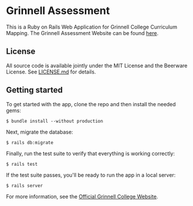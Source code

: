 # Grinnell Assessment

This is a Ruby on Rails Web Application for Grinnell College Curriculum Mapping.
The Grinnell Assessment Website can be found [here](https://grinnell-assessment.herokuapp.com/).

## License

All source code is available jointly under the MIT License and the Beerware License. 
See
[LICENSE.md](LICENSE.md) for details.

## Getting started

To get started with the app, clone the repo and then install the needed gems:

```
$ bundle install --without production
```

Next, migrate the database:

```
$ rails db:migrate
```

Finally, run the test suite to verify that everything is working correctly:

```
$ rails test
```

If the test suite passes, you'll be ready to run the app in a local server:

```
$ rails server
```

For more information, see the
[Official Grinnell College Website](https://grinnell.edu).
